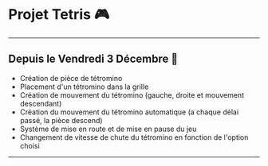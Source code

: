 # Projet Tetris 🎮

---

## Depuis le Vendredi 3 Décembre 📆

- Création de pièce de tétromino
- Placement d'un tétromino dans la grille
- Création de mouvement du tétromino (gauche, droite et mouvement descendant)
- Création du mouvement du tétromino automatique (a chaque délai passé, la pièce descend)
- Système de mise en route et de mise en pause du jeu
- Changement de vitesse de chute du tétromino en fonction de l'option choisi

---